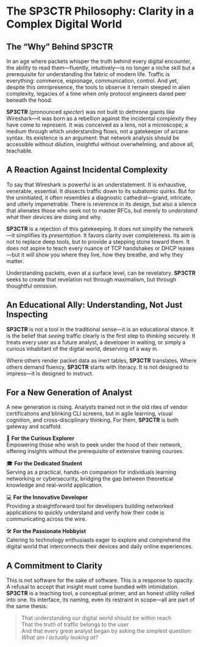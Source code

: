 # The SP3CTR Philosophy: Clarity in a Complex Digital World

## The “Why” Behind SP3CTR

In an age where packets whisper the truth behind every digital encounter, the ability to read them—fluently, intuitively—is no longer a niche skill but a prerequisite for understanding the fabric of modern life. Traffic is everything: commerce, espionage, communication, control. And yet, despite this omnipresence, the tools to observe it remain steeped in alien complexity, legacies of a time when only protocol engineers dared peer beneath the hood.

**SP3CTR** (pronounced *specter*) was not built to dethrone giants like Wireshark—it was born as a rebellion against the incidental complexity they have come to represent. It was conceived as a lens, not a microscope; a medium through which understanding flows, not a gatekeeper of arcane syntax. Its existence is an argument: that network analysis should be accessible without dilution, insightful without overwhelming, and above all, teachable.

## A Reaction Against Incidental Complexity

To say that Wireshark is powerful is an understatement. It is exhaustive, venerable, essential. It dissects traffic down to its subatomic quirks. But for the uninitiated, it often resembles a diagnostic cathedral—grand, intricate, and utterly impenetrable. There is reverence in its design, but also a silence that alienates those who seek not to master RFCs, but merely to *understand* what their devices are doing and why.

**SP3CTR** is a rejection of this gatekeeping. It does not simplify the network—it simplifies its *presentation*. It favors clarity over completeness. Its aim is not to replace deep tools, but to provide a stepping stone toward them. It does not aspire to teach every nuance of TCP handshakes or DHCP leases—but it will show you where they live, how they breathe, and why they matter.

Understanding packets, even at a surface level, can be revelatory. **SP3CTR** seeks to create that revelation not through maximalism, but through thoughtful omission.

## An Educational Ally: Understanding, Not Just Inspecting

**SP3CTR** is not a tool in the traditional sense—it is an educational stance. It is the belief that *seeing* traffic clearly is the first step to *thinking* securely. It treats every user as a future analyst, a developer in waiting, or simply a curious inhabitant of the digital world, deserving of a way in.

Where others render packet data as inert tables, **SP3CTR** translates. Where others demand fluency, **SP3CTR** starts with literacy. It is not designed to impress—it is designed to instruct.

## For a New Generation of Analyst

A new generation is rising. Analysts trained not in the old rites of vendor certifications and blinking CLI screens, but in agile learning, visual cognition, and cross-disciplinary thinking. For them, **SP3CTR** is both gateway and scaffold.

🧐 **For the Curious Explorer**  
Empowering those who wish to peek under the hood of their network, offering insights without the prerequisite of extensive training courses.

🎓 **For the Dedicated Student**  
Serving as a practical, hands-on companion for individuals learning networking or cybersecurity, bridging the gap between theoretical knowledge and real-world application.

💻 **For the Innovative Developer**  
Providing a straightforward tool for developers building networked applications to quickly understand and verify how their code is communicating across the wire.

🛠️ **For the Passionate Hobbyist**  
Catering to technology enthusiasts eager to explore and comprehend the digital world that interconnects their devices and daily online experiences.

## A Commitment to Clarity

This is not software for the sake of software. This is a response to opacity. A refusal to accept that insight must come bundled with intimidation. **SP3CTR** is a teaching tool, a conceptual primer, and an honest utility rolled into one. Its interface, its naming, even its restraint in scope—all are part of the same thesis:

> That understanding our digital world should be within reach  
> That the truth of traffic belongs to the user  
> And that every great analyst began by asking the simplest question:  
> *What am I actually looking at?*
